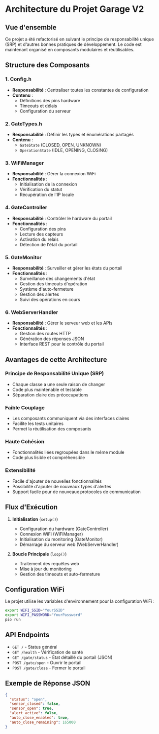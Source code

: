 # Architecture du Projet Garage V2

## Vue d'ensemble

Ce projet a été refactorisé en suivant le principe de responsabilité unique (SRP) et d'autres bonnes pratiques de développement. Le code est maintenant organisé en composants modulaires et réutilisables.

## Structure des Composants

### 1. Config.h
- **Responsabilité** : Centraliser toutes les constantes de configuration
- **Contenu** : 
  - Définitions des pins hardware
  - Timeouts et délais
  - Configuration du serveur

### 2. GateTypes.h
- **Responsabilité** : Définir les types et énumérations partagés
- **Contenu** : 
  - `GateState` (CLOSED, OPEN, UNKNOWN)
  - `OperationState` (IDLE, OPENING, CLOSING)

### 3. WiFiManager
- **Responsabilité** : Gérer la connexion WiFi
- **Fonctionnalités** :
  - Initialisation de la connexion
  - Vérification du statut
  - Récupération de l'IP locale

### 4. GateController
- **Responsabilité** : Contrôler le hardware du portail
- **Fonctionnalités** :
  - Configuration des pins
  - Lecture des capteurs
  - Activation du relais
  - Détection de l'état du portail

### 5. GateMonitor
- **Responsabilité** : Surveiller et gérer les états du portail
- **Fonctionnalités** :
  - Surveillance des changements d'état
  - Gestion des timeouts d'opération
  - Système d'auto-fermeture
  - Gestion des alertes
  - Suivi des opérations en cours

### 6. WebServerHandler
- **Responsabilité** : Gérer le serveur web et les APIs
- **Fonctionnalités** :
  - Gestion des routes HTTP
  - Génération des réponses JSON
  - Interface REST pour le contrôle du portail

## Avantages de cette Architecture

### Principe de Responsabilité Unique (SRP)
- Chaque classe a une seule raison de changer
- Code plus maintenable et testable
- Séparation claire des préoccupations

### Faible Couplage
- Les composants communiquent via des interfaces claires
- Facilite les tests unitaires
- Permet la réutilisation des composants

### Haute Cohésion
- Fonctionnalités liées regroupées dans le même module
- Code plus lisible et compréhensible

### Extensibilité
- Facile d'ajouter de nouvelles fonctionnalités
- Possibilité d'ajouter de nouveaux types d'alertes
- Support facile pour de nouveaux protocoles de communication

## Flux d'Exécution

1. **Initialisation** (`setup()`)
   - Configuration du hardware (GateController)
   - Connexion WiFi (WiFiManager)
   - Initialisation du monitoring (GateMonitor)
   - Démarrage du serveur web (WebServerHandler)

2. **Boucle Principale** (`loop()`)
   - Traitement des requêtes web
   - Mise à jour du monitoring
   - Gestion des timeouts et auto-fermeture

## Configuration WiFi

Le projet utilise les variables d'environnement pour la configuration WiFi :
```bash
export WIFI_SSID="YourSSID"
export WIFI_PASSWORD="YourPassword"
pio run
```

## API Endpoints

- `GET /` - Status général
- `GET /health` - Vérification de santé
- `GET /gate/status` - État détaillé du portail (JSON)
- `POST /gate/open` - Ouvrir le portail
- `POST /gate/close` - Fermer le portail

## Exemple de Réponse JSON

```json
{
  "status": "open",
  "sensor_closed": false,
  "sensor_open": true,
  "alert_active": false,
  "auto_close_enabled": true,
  "auto_close_remaining": 165000
}
```